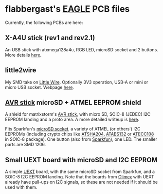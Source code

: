 # flabbergast's [EAGLE](http://www.cadsoftusa.com/eagle-pcb-design-software/?language=en) PCB files

Currently, the following PCBs are here:

## X-A4U stick (rev1 and rev2.1)

An USB stick with atxmega128a4u, RGB LED, microSD socket and 2 buttons.
More details [here](https://flabbergast.github.io/x-a4u-r2/).

## little2wire

My SMD take on [Little Wire](http://littlewire.cc). Optionally 3V3
operation, USB-A or mini or micro USB socket. Webpage
[here](https://flabbergast.github.io/l2w/).

## [AVR stick] microSD + ATMEL EEPROM shield

A shield for matrixstorm's [AVR stick], with micro SD, SOIC-8 (JEDEC)
I2C EEPROM landing and a proto area.
A more detailed writeup is
[here](http://174763.calepin.co/uSD-shield-1.html).

Fits Sparkfun's [microSD socket](https://www.sparkfun.com/products/127),
a variety of ATMEL (or others') I2C EEPROMs (including crypto chips like
[ATSHA204], [ATAES132] or [ATECC108] in SOIC-8 package). One button
(also from [Sparkfun](https://www.sparkfun.com/products/8720)), one LED.
The smaller parts are SMD 1206.

## Small UEXT board with microSD and I2C EEPROM

A simple [UEXT] board, with the same microSD socket from Sparkfun, and a
SOIC-8 I2C EEPROM landing. Note that the boards from [Olimex] with UEXT
already have pull-ups on I2C signals, so these are not needed if it
should be used with them.




[AVR stick]: http://matrixstorm.com/avr/avrstick/
[ATSHA204]: http://www.atmel.com/devices/atsha204.aspx
[ATAES132]: http://www.atmel.com/devices/ataes132.aspx
[ATECC108]: http://www.atmel.com/devices/atecc108.aspx
[Olimex]: https://www.olimex.com/
[UEXT]: https://www.olimex.com/Products/Modules/

